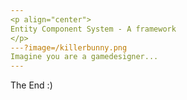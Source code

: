 ```yaml
---
<p align="center">
Entity Component System - A framework
</p>
---?image=/killerbunny.png
Imagine you are a gamedesigner...
---
```


The End :)
